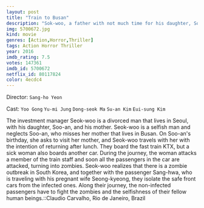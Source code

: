```yaml
---
layout: post
title: "Train to Busan"
description: "Sok-woo, a father with not much time for his daughter, Soo-ahn, are boarding the KTX, a fast train that shall bring them from Seoul to Busan. But during their journey, the apocalypse begins, and most of the earth's population become flesh craving zombies. While the KTX is shooting towards Busan, the passenger's fight for their families and lives against the zombies - and each other..."
img: 5700672.jpg
kind: movie
genres: [Action,Horror,Thriller]
tags: Action Horror Thriller 
year: 2016
imdb_rating: 7.5
votes: 147361
imdb_id: 5700672
netflix_id: 80117824
color: 4ecdc4
---
```

Director: `Sang-ho Yeon`  

Cast: `Yoo Gong` `Yu-mi Jung` `Dong-seok Ma` `Su-an Kim` `Eui-sung Kim` 

The investment manager Seok-woo is a divorced man that lives in Seoul, with his daughter, Soo-an, and his mother. Seok-woo is a selfish man and neglects Soo-an, who misses her mother that lives in Busan. On Soo-an's birthday, she asks to visit her mother, and Seok-woo travels with her with the intention of returning after lunch. They board the fast train KTX, but a sick woman also boards another car. During the journey, the woman attacks a member of the train staff and soon all the passengers in the car are attacked, turning into zombies. Seok-woo realizes that there is a zombie outbreak in South Korea, and together with the passenger Sang-hwa, who is traveling with his pregnant wife Seong-kyeong, they isolate the safe front cars from the infected ones. Along their journey, the non-infected passengers have to fight the zombies and the selfishness of their fellow human beings.::Claudio Carvalho, Rio de Janeiro, Brazil